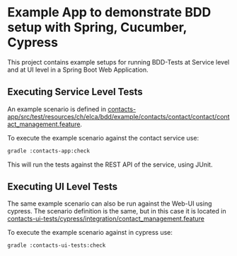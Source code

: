 # Example App to demonstrate BDD setup with Spring, Cucumber, Cypress

This project contains example setups for running BDD-Tests at Service level and at UI level in a Spring Boot Web Application.

## Executing Service Level Tests 
An example scenario is defined in [contacts-app/src/test/resources/ch/elca/bdd/example/contacts/contact/contact/contact_management.feature](contacts-app/src/test/resources/ch/elca/bdd/example/contacts/contact/contact/contact_management.feature).

To execute the example scenario against the contact service use: 
  ```bash
  gradle :contacts-app:check
  ```

This will run the tests against the REST API of the service, using JUnit.

## Executing UI Level Tests 
The same example scenario can also be run against the Web-UI using cypress.
The scenario definition is the same, but in this case it is located in [contacts-ui-tests/cypress/integration/contact_management.feature](contacts-ui-tests/cypress/integration/contact_management.feature)

To execute the example scenario against in cypress use: 
  ```bash
  gradle :contacts-ui-tests:check
  ```
